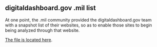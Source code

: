 ## digitaldashboard.gov .mil list

At one point, the .mil community provided the digitaldashboard.gov team with a snapshot list of their websites, so as to enable those sites to begin being analyzed through that website.  

[The file is located here](https://github.com/GSA/federal-website-index/blob/main/data/dataset/dotmil_websites-2.csv).  

